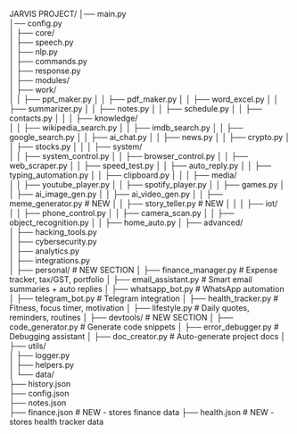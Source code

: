 JARVIS PROJECT/
│── main.py                  
│── config.py                
│
├── core/                    
│   ├── speech.py            
│   ├── nlp.py               
│   ├── commands.py          
│   ├── response.py          
│
├── modules/                 
│   ├── work/                
│   │   ├── ppt_maker.py
│   │   ├── pdf_maker.py
│   │   ├── word_excel.py
│   │   ├── summarizer.py
│   │   ├── notes.py
│   │   ├── schedule.py
│   │   ├── contacts.py
│   │
│   ├── knowledge/           
│   │   ├── wikipedia_search.py
│   │   ├── imdb_search.py
│   │   ├── google_search.py
│   │   ├── ai_chat.py
│   │   ├── news.py
│   │   ├── crypto.py
│   │   ├── stocks.py
│   │
│   ├── system/              
│   │   ├── system_control.py
│   │   ├── browser_control.py
│   │   ├── web_scraper.py
│   │   ├── speed_test.py
│   │   ├── auto_reply.py
│   │   ├── typing_automation.py
│   │   ├── clipboard.py
│   │
│   ├── media/               
│   │   ├── youtube_player.py
│   │   ├── spotify_player.py
│   │   ├── games.py
│   │   ├── ai_image_gen.py
│   │   ├── ai_video_gen.py
│   │   ├── meme_generator.py         # NEW
│   │   ├── story_teller.py           # NEW
│   │
│   ├── iot/                 
│   │   ├── phone_control.py
│   │   ├── camera_scan.py
│   │   ├── object_recognition.py
│   │   ├── home_auto.py
│
├── advanced/                
│   ├── hacking_tools.py     
│   ├── cybersecurity.py     
│   ├── analytics.py         
│   ├── integrations.py      
│
├── personal/                # NEW SECTION
│   ├── finance_manager.py   # Expense tracker, tax/GST, portfolio
│   ├── email_assistant.py   # Smart email summaries + auto replies
│   ├── whatsapp_bot.py      # WhatsApp automation
│   ├── telegram_bot.py      # Telegram integration
│   ├── health_tracker.py    # Fitness, focus timer, motivation
│   ├── lifestyle.py         # Daily quotes, reminders, routines
│
├── devtools/                # NEW SECTION
│   ├── code_generator.py    # Generate code snippets
│   ├── error_debugger.py    # Debugging assistant
│   ├── doc_creator.py       # Auto-generate project docs
│
├── utils/                   
│   ├── logger.py            
│   ├── helpers.py           
│
└── data/                    
    ├── history.json         
    ├── config.json          
    ├── notes.json           
    ├── finance.json         # NEW - stores finance data
    ├── health.json          # NEW - stores health tracker data
